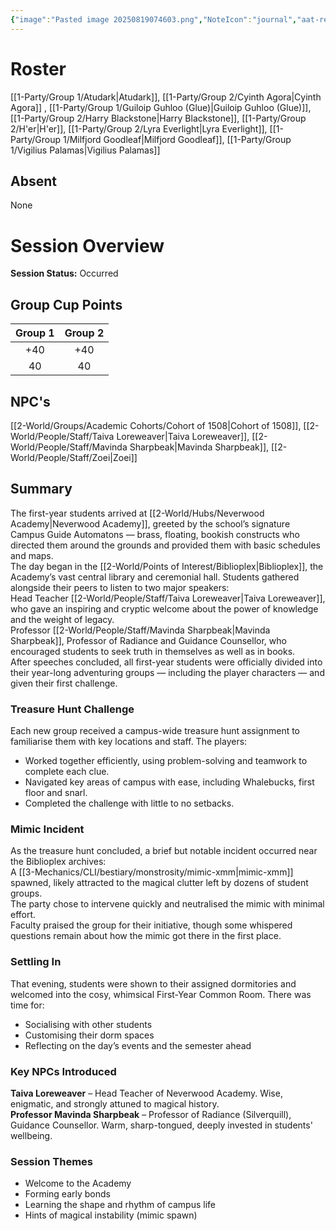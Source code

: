 ```yaml
---
{"image":"Pasted image 20250819074603.png","NoteIcon":"journal","aat-render-enabled":true,"fc-category":["Main Story"],"fc-display-name":"Orientation Day","sessionstatus":"Occurred","type":"Session Journal","sessionDate":"2025-07-12","players":8,"OneLiner":"Settling in & Scavenger Hunt","timelines":["journal"],"tags":["journal","#Category/Journal"],"obsidianUIMode":"preview","sessionRoster":["[[1-Party/Group 1/Atudark.md|Atudark]]","[[1-Party/Group 2/Cyinth Agora.md|Cyinth Agora]]","[[1-Party/Group 1/Guiloip Guhloo (Glue).md|Guiloip Guhloo (Glue)]]","[[1-Party/Group 2/Harry Blackstone.md|Harry Blackstone]]","[[1-Party/Group 2/H'er.md|H'er]]","[[1-Party/Group 2/Lyra Everlight.md|Lyra Everlight]]","[[1-Party/Group 1/Milfjord Goodleaf.md|Milfjord Goodleaf]]","[[1-Party/Group 1/Vigilius Palamas.md|Vigilius Palamas]]"],"sessionAbsent":null,"sessionNPC":["[[Cohort of 1508|Cohort of 1508]]","[[Taiva Loreweaver|Taiva Loreweaver]]","[[Mavinda Sharpbeak|Mavinda Sharpbeak]]","[[Zoei|Zoei]]"],"dg-publish":true,"dg-path":"Session Journals/2025-07-12 - Orientation Day.md","permalink":"/session-journals/2025-07-12-orientation-day/","dgPassFrontmatter":true,"updated":"2025-10-04T12:40:26.000+01:00"}
---
```



# Roster 

[[1-Party/Group 1/Atudark\|Atudark]], [[1-Party/Group 2/Cyinth Agora\|Cyinth Agora]] , [[1-Party/Group 1/Guiloip Guhloo (Glue)\|Guiloip Guhloo (Glue)]], [[1-Party/Group 2/Harry Blackstone\|Harry Blackstone]], [[1-Party/Group 2/H'er\|H'er]], [[1-Party/Group 2/Lyra Everlight\|Lyra Everlight]], [[1-Party/Group 1/Milfjord Goodleaf\|Milfjord Goodleaf]], [[1-Party/Group 1/Vigilius Palamas\|Vigilius Palamas]]


## Absent

None

# Session Overview

**Session Status:**  Occurred

## Group Cup Points

| Group 1 | Group 2 |
| :-----: | :-----: |
|   +40   |   +40   |
|   40    |   40    |

## NPC's


[[2-World/Groups/Academic Cohorts/Cohort of 1508\|Cohort of 1508]], [[2-World/People/Staff/Taiva Loreweaver\|Taiva Loreweaver]], [[2-World/People/Staff/Mavinda Sharpbeak\|Mavinda Sharpbeak]], [[2-World/People/Staff/Zoei\|Zoei]]

## Summary
The first-year students arrived at [[2-World/Hubs/Neverwood Academy\|Neverwood Academy]], greeted by the school’s signature Campus Guide Automatons — brass, floating, bookish constructs who directed them around the grounds and provided them with basic schedules and maps.  
The day began in the [[2-World/Points of Interest/Biblioplex\|Biblioplex]], the Academy’s vast central library and ceremonial hall. Students gathered alongside their peers to listen to two major speakers:  
Head Teacher [[2-World/People/Staff/Taiva Loreweaver\|Taiva Loreweaver]], who gave an inspiring and cryptic welcome about the power of knowledge and the weight of legacy.  
Professor [[2-World/People/Staff/Mavinda Sharpbeak\|Mavinda Sharpbeak]], Professor of Radiance and Guidance Counsellor, who encouraged students to seek truth in themselves as well as in books.  
After speeches concluded, all first-year students were officially divided into their year-long adventuring groups — including the player characters — and given their first challenge.

### Treasure Hunt Challenge

Each new group received a campus-wide treasure hunt assignment to familiarise them with key locations and staff. The players:

* Worked together efficiently, using problem-solving and teamwork to complete each clue.  
* Navigated key areas of campus with ease, including Whalebucks, first floor and snarl.  
* Completed the challenge with little to no setbacks.

### Mimic Incident

As the treasure hunt concluded, a brief but notable incident occurred near the Biblioplex archives:  
A [[3-Mechanics/CLI/bestiary/monstrosity/mimic-xmm\|mimic-xmm]] spawned, likely attracted to the magical clutter left by dozens of student groups.  
The party chose to intervene quickly and neutralised the mimic with minimal effort.  
Faculty praised the group for their initiative, though some whispered questions remain about how the mimic got there in the first place.

### Settling In

That evening, students were shown to their assigned dormitories and welcomed into the cosy, whimsical First-Year Common Room. There was time for:

* Socialising with other students  
* Customising their dorm spaces  
* Reflecting on the day’s events and the semester ahead

### Key NPCs Introduced

**Taiva Loreweaver** – Head Teacher of Neverwood Academy. Wise, enigmatic, and strongly attuned to magical history.  
**Professor Mavinda Sharpbeak** – Professor of Radiance (Silverquill), Guidance Counsellor. Warm, sharp-tongued, deeply invested in students' wellbeing.

### Session Themes

* Welcome to the Academy  
* Forming early bonds  
* Learning the shape and rhythm of campus life  
* Hints of magical instability (mimic spawn)